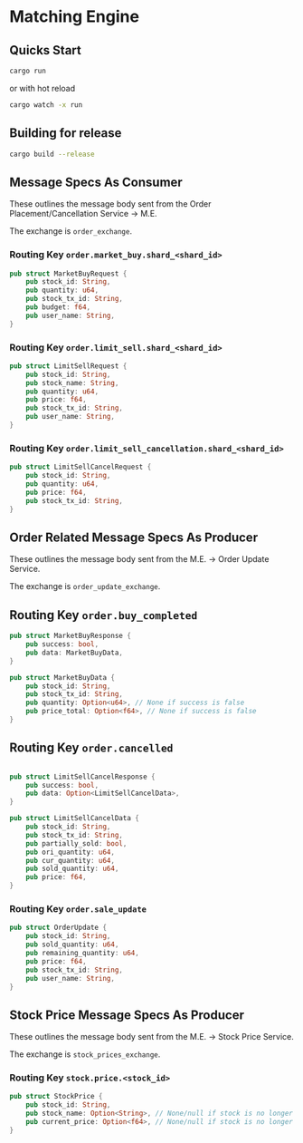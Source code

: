 # Matching Engine

## Quicks Start

```bash
cargo run
```

or with hot reload

```bash
cargo watch -x run
```

## Building for release

```bash
cargo build --release
```

## Message Specs As Consumer 
These outlines the message body sent from the Order Placement/Cancellation Service -> M.E. 

The exchange is `order_exchange`.

### Routing Key `order.market_buy.shard_<shard_id>`
```rs
pub struct MarketBuyRequest {
    pub stock_id: String,
    pub quantity: u64,
    pub stock_tx_id: String,
    pub budget: f64,
    pub user_name: String,
}
```

### Routing Key `order.limit_sell.shard_<shard_id>`
```rs
pub struct LimitSellRequest {
    pub stock_id: String,
    pub stock_name: String,
    pub quantity: u64,
    pub price: f64,
    pub stock_tx_id: String,
    pub user_name: String,
}
```


### Routing Key `order.limit_sell_cancellation.shard_<shard_id>`
```rs
pub struct LimitSellCancelRequest {
    pub stock_id: String,
    pub quantity: u64,
    pub price: f64,
    pub stock_tx_id: String,
}
```

## Order Related Message Specs As Producer
These outlines the message body sent from the M.E. -> Order Update Service.

The exchange is `order_update_exchange`.

## Routing Key `order.buy_completed`
```rs
pub struct MarketBuyResponse {
    pub success: bool,
    pub data: MarketBuyData,
}

pub struct MarketBuyData {
    pub stock_id: String,
    pub stock_tx_id: String,
    pub quantity: Option<u64>, // None if success is false
    pub price_total: Option<f64>, // None if success is false
}
```

## Routing Key `order.cancelled`
```rs

pub struct LimitSellCancelResponse {
    pub success: bool,
    pub data: Option<LimitSellCancelData>,
}

pub struct LimitSellCancelData {
    pub stock_id: String,
    pub stock_tx_id: String,
    pub partially_sold: bool,
    pub ori_quantity: u64,
    pub cur_quantity: u64,
    pub sold_quantity: u64,
    pub price: f64,
}
```

### Routing Key `order.sale_update`
```rs
pub struct OrderUpdate {
    pub stock_id: String,
    pub sold_quantity: u64,
    pub remaining_quantity: u64,
    pub price: f64,
    pub stock_tx_id: String,
    pub user_name: String,
}
```

## Stock Price Message Specs As Producer
These outlines the message body sent from the M.E. -> Stock Price Service.

The exchange is `stock_prices_exchange`.

### Routing Key `stock.price.<stock_id>`
```rs
pub struct StockPrice {
    pub stock_id: String,
    pub stock_name: Option<String>, // None/null if stock is no longer available
    pub current_price: Option<f64>, // None/null if stock is no longer available
}